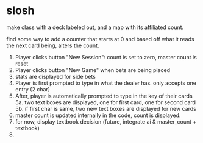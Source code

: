 # slosh

make class with a deck labeled out, and a map with its affiliated count.

find some way to add a counter that starts at 0 and based off what it reads the next card
being, alters the count.

1. Player clicks button "New Session": count is set to zero, master count is reset
2. Player clicks button "New Game" when bets are being placed
3. stats are displayed for side bets
4. Player is first prompted to type in what the dealer has. only accepts one entry (2 char)
5. After, player is automatically prompted to type in the key of their cards
   5a. two text boxes are displayed, one for first card, one for second card
   5b. if first char is same, two new text boxes are displayed for new cards
6. master count is updated internally in the code, count is displayed.
7. for now, display textbook decision (future, integrate ai & master_count + textbook)
8. 